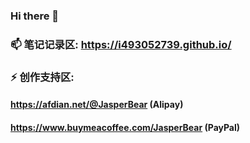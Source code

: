 ### Hi there 👋

### 📫 笔记记录区: https://i493052739.github.io/
### ⚡ 创作支持区: 
####             https://afdian.net/@JasperBear (Alipay) 
####             https://www.buymeacoffee.com/JasperBear (PayPal)
<!--
**i493052739/i493052739** is a ✨ _special_ ✨ repository because its `README.md` (this file) appears on your GitHub profile.

Here are some ideas to get you started:

- 🔭 I’m currently working on ...
- 🌱 I’m currently learning ...
- 👯 I’m looking to collaborate on ...
- 🤔 I’m looking for help with ...
- 💬 Ask me about ...
- 📫 How to reach me: ...
- 😄 Pronouns: ...
- ⚡ Fun fact: ...
-->
